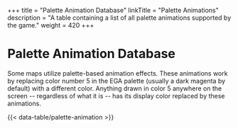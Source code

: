+++
title = "Palette Animation Database"
linkTitle = "Palette Animations"
description = "A table containing a list of all palette animations supported by the game."
weight = 420
+++

# Palette Animation Database

Some maps utilize palette-based animation effects. These animations work by replacing color number 5 in the EGA palette (usually a dark magenta by default) with a different color. Anything drawn in color 5 anywhere on the screen -- regardless of what it is -- has its display color replaced by these animations.

{{< data-table/palette-animation >}}

